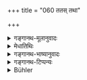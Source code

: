 +++
title = "060 ततस् तथा"

+++

<details><summary>गङ्गानथ-मूलानुवादः</summary>

Thereupon, being thus directed by Manu, the great sage Bhṛgu, with a gladdened heart, said to the sages—‘Listen.’—(60)
</details>

<details><summary>मेधातिथिः</summary>

स महर्षिर् **भृगुस्** **तेन मनुना तथोक्तः** "एष वः श्रावयिष्यति" इति नियुक्तस् **ततो** ऽनन्तरं **तान् ऋषीन् अब्रवीच् छ्रूयताम् इति** । **प्रीतात्मा**नेकशिष्यसंनिधाव् अहम् अत्र नियुक्त इति बहुमानेन प्रीतात्मत्वं प्रवक्तृत्वयोग्यतयाज्ञाकरो ऽहम् अनेन संभावित इत्य् आत्मनि भृगोर् बहुमानः ॥ १.६० ॥
</details>

<details><summary>गङ्गानथ-भाष्यानुवादः</summary>

That great sage ‘*Bhṛgu*,’ ‘*bring thus directed*’—prompted, by means of the words ‘Bhṛgu will describe it to you’;—‘*thereupon*,’—after that,—‘*said to the sages*’—‘*Listen*.’

‘*With a gladdened heart*’;—his gladness being due to the idea of respectability implied by the fact that from among the several pupils (of Manu) he had been directed to teach; Bhṛgu’s idea of his own respectability was based upon this idea—‘I, who am an obedient pupil of Manu, have been thus honoured by him, by reason of my special aptitude to expound the Law.’—(60)



\[*Here ends the introductory Section—describing the true origin  
of the Law and the authorship of the present Treatise*.\]

\[*Now begins the actual Text of the Treatise, as expounded by  
Bhṛgu, to the sages who had questioned Manu*.\]
</details>

<details><summary>गङ्गानथ-टिप्पन्यः</summary>

With this verse ends the *Introductory Section* of the work, describing
the Origin of the Law and the authorship of the ordinances.
</details>

<details><summary>Bühler</summary>

060	Then that great sage Bhrigu, being thus addressed by Manu, spoke, pleased in his heart, to all the sages, 'Listen!'
</details>

